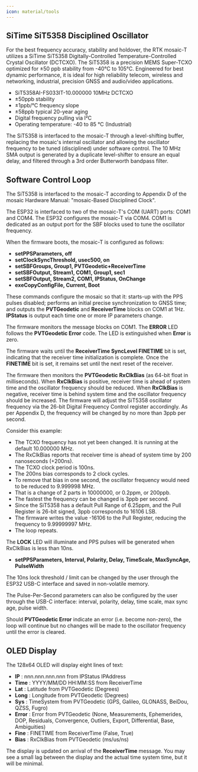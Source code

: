 ```yaml
---
icon: material/tools
---
```


## SiTime SiT5358 Disciplined Oscillator

For the best frequency accuracy, stability and holdover, the RTK mosaic-T utilizes a SiTime SiT5358 Digitally-Controlled Temperature-Controlled Crystal Oscillator (DCTCXO).
The SiT5358 is a precision MEMS Super-TCXO optimized for ±50 ppb stability from -40°C to 105°C. Engineered for best dynamic performance, it is ideal for high reliability telecom, wireless and networking, industrial, precision GNSS and audio/video applications.

* SiT5358AI-FS033IT-10.000000 10MHz DCTCXO
* ±50ppb stability
* ±1ppb/°C frequency slope
* ±58ppb typical 20-year aging
* Digital frequency pulling via I²C
* Operating temperature: -40 to 85 °C (Industrial)

The SiT5358 is interfaced to the mosaic-T through a level-shifting buffer, replacing the mosaic's internal oscillator and allowing the oscillator frequency to be tuned (disciplined) under software control. The 10 MHz SMA output is generated by a duplicate level-shifter to ensure an equal delay, and filtered through a 3rd order Butterworth bandpass filter.

## Software Control Loop

The SiT5358 is interfaced to the mosaic-T according to Appendix D of the mosaic Hardware Manual: "mosaic-Based Disciplined Clock".

The ESP32 is interfaced to two of the mosaic-T's COM (UART) ports: COM1 and COM4. The ESP32 configures the mosaic-T via COM4. COM1 is dedicated as an output port for the SBF blocks used to tune the oscillator frequency.

When the firmware boots, the mosaic-T is configured as follows:

* **setPPSParameters, off**
* **setClockSyncThreshold, usec500, on**
* **setSBFGroups, Group1, PVTGeodetic+ReceiverTime**
* **setSBFOutput, Stream1, COM1, Group1, sec1**
* **setSBFOutput, Stream2, COM1, IPStatus, OnChange**
* **exeCopyConfigFile, Current, Boot**

These commands configure the mosaic so that it: starts-up with the PPS pulses disabled; performs an initial precise synchronization to GNSS time; and outputs the **PVTGeodetic** and **ReceiverTime** blocks on COM1 at 1Hz. **IPStatus** is output each time one or more IP parameters change.

The firmware monitors the message blocks on COM1. The **ERROR** LED follows the **PVTGeodetic Error** code. The LED is extinguished when **Error** is zero.

The firmware waits until the **ReceiverTime SyncLevel FINETIME** bit is set, indicating that the receiver time initialization is complete. Once the **FINETIME** bit is set, it remains set until the next reset of the receiver.

The firmware then monitors the **PVTGeodetic RxClkBias** (as 64-bit float in milliseconds). When **RxClkBias** is positive, receiver time is ahead of system time and the oscillator frequency should be reduced. When **RxClkBias** is negative, receiver time is behind system time and the oscillator frequency should be increased. The firmware will adjust the SiT5358 oscillator frequency via the 26-bit Digital Frequency Control register accordingly. As per Appendix D, the frequency will be changed by no more than 3ppb per second.

Consider this example:

* The TCXO frequency has not yet been changed. It is running at the default 10.000000 MHz.
* The RxClkBias reports that receiver time is ahead of system time by 200 nanoseconds (+200ns).
* The TCXO clock period is 100ns.
* The 200ns bias corresponds to 2 clock cycles.
* To remove that bias in one second, the oscillator frequency would need to be reduced to 9.999998 MHz.
* That is a change of 2 parts in 10000000, or 0.2ppm, or 200ppb.
* The fastest the frequency can be changed is 3ppb per second.
* Since the SiT5358 has a default Pull Range of 6.25ppm, and the Pull Register is 26-bit signed, 3ppb corresponds to 16106 LSB.
* The firmware writes the value -16106 to the Pull Register, reducing the frequency to 9.99999997 MHz.
* The loop repeats.

The **LOCK** LED will illuminate and PPS pulses will be generated when RxClkBias is less than 10ns.

* **setPPSParameters, Interval, Polarity, Delay, TimeScale, MaxSyncAge, PulseWidth**

The 10ns lock threshold / limit can be changed by the user through the ESP32 USB-C interface and saved in non-volatile memory.

The Pulse-Per-Second parameters can also be configured by the user through the USB-C interface: interval, polarity, delay, time scale, max sync age, pulse width.

Should **PVTGeodetic Error** indicate an error (i.e. become non-zero), the loop will continue but no changes will be made to the oscillator frequency until the error is cleared.

## OLED Display

The 128x64 OLED will display eight lines of text:

* **IP**    : nnn.nnn.nnn.nnn from IPStatus IPAddress
* **Time**  : YYYY/MM/DD HH:MM:SS from ReceiverTime
* **Lat**   : Latitude from PVTGeodetic (Degrees)
* **Long**  : Longitude from PVTGeodetic (Degrees)
* **Sys**   : TimeSystem from PVTGeodetic (GPS, Galileo, GLONASS, BeiDou, QZSS, Fugro)
* **Error** : Error from PVTGeodetic (None, Measurements, Ephemerides, DOP, Residuals, Convergence, Outliers, Export, Differential, Base, Ambiguities)
* **Fine**  : FINETIME from ReceiverTime (False, True)
* **Bias**  : RxClkBias from PVTGeodetic (ms/us/ns)

The display is updated on arrival of the **ReceiverTime** message. You may see a small lag between the display and the actual time system time, but it will be minimal.
